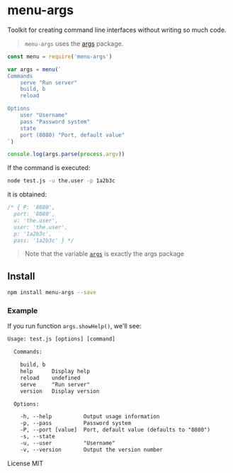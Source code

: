 # menu-args

Toolkit for creating command line interfaces without writing so much code.

> `menu-args` uses the [args](https://github.com/leo/args) package.

```js
const menu = require('menu-args')

var args = menu(`
Commands
    serve "Run server"
    build, b
    reload

Options
    user "Username"
    pass "Password system"
    state
    port (8080) "Port, default value"
`)

console.log(args.parse(process.argv))
```

If the command is executed:

```bash
node test.js -u the.user -p 1a2b3c
```

it is obtained:

```js
/* { P: '8080',
  port: '8080',
  u: 'the.user',
  user: 'the.user',
  p: '1a2b3c',
  pass: '1a2b3c' } */
```

> Note that the variable [`args`](https://github.com/leo/args) is exactly the args package

## Install

```bash
npm install menu-args --save
```

### Example

If you run function `args.showHelp()`, we'll see:

```txt
Usage: test.js [options] [command]

  Commands:

    build, b
    help      Display help
    reload    undefined
    serve     "Run server"
    version   Display version

  Options:

    -h, --help          Output usage information
    -p, --pass          Password system
    -P, --port [value]  Port, default value (defaults to "8080")
    -s, --state
    -u, --user          "Username"
    -v, --version       Output the version number
```

License MIT
